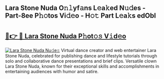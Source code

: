 ## Lara Stone Nuda O𝚗𝚕yf𝚊ns L𝚎a𝚔ed N𝚞𝚍es - Part-8ee P𝚑𝚘tos Vi𝚍𝚎o - H𝚘𝚝 Part L𝚎a𝚔s edObl

# <h2><a href="http://kf6152.oniu.top/?m=Lara+Stone+Nuda">🔗👉 🔴 Lara Stone Nuda P𝚑ot𝚘𝚜 V𝚒d𝚎o</a></h2>

[![Lara Stone Nuda Nu𝚍e𝚜](https://i.imgur.com/0qMVB7G.gif)](http://kf6152.oniu.top/?m=Lara+Stone+Nuda)
Virtual dance creator and web entertainer Lara Stone Nuda, celebrated for publishing dance and lifestyle tutorials through solo and collaborative dance presentations and brief clips. Versatile clown Lara Stone Nuda, known for their exceptional skills and accomplishments in entertaining audiences with humor and satire.  

